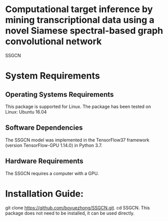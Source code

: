 # Computational target inference by mining transcriptional data using a novel Siamese spectral-based graph convolutional network
SSGCN

# System Requirements
## Operating Systems  Requirements
This package is supported for  Linux. The package has been tested on Linux: Ubuntu 16.04
## Software Dependencies
The SSGCN model was implemented in the TensorFlow37 framework (version TensorFlow-GPU 1.14.0) in Python 3.7.
## Hardware Requirements
The SSGCN requires a computer with a  GPU.
# Installation Guide:
git clone https://github.com/boyuezhong/SSGCN.git.
cd SSGCN.
This package does not need to be installed, it can be used directly.





